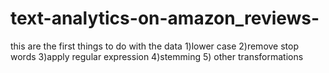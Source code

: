 # text-analytics-on-amazon_reviews-

this are the first things to do with the data
1)lower case
2)remove stop words
3)apply regular expression
4)stemming
5) other transformations
